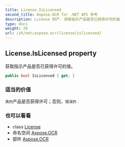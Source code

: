 ```yaml
---
title: License.IsLicensed
second_title: Aspose.OCR for .NET API 参考
description: License 财产. 获取指示产品是否已获得许可的值
type: docs
weight: 20
url: /zh/net/aspose.ocr/license/islicensed/
---
```

## License.IsLicensed property

获取指示产品是否已获得许可的值。

```csharp
public bool IsLicensed { get; }
```

### 适当的价值

`真的`产品是否获得许可；否则，`错误的` .

### 也可以看看

* class [License](../)
* 命名空间 [Aspose.OCR](../../license/)
* 部件 [Aspose.OCR](../../../)


